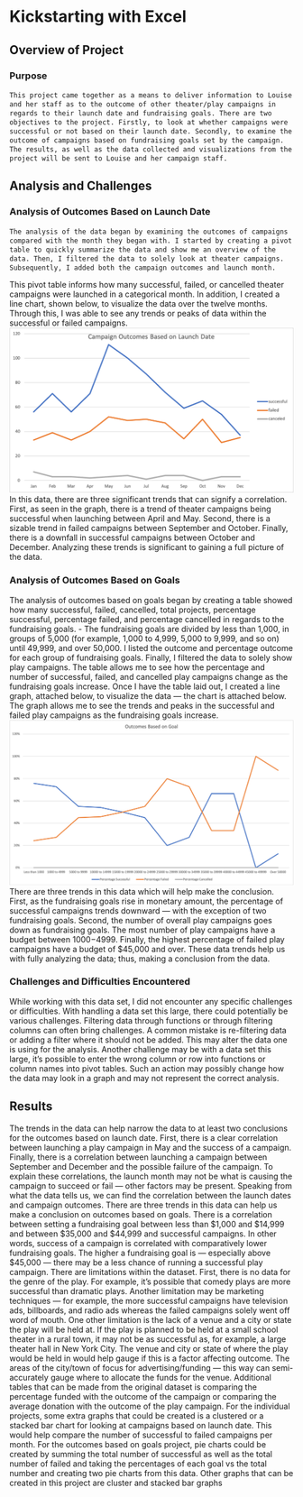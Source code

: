 # Kickstarting with Excel

## Overview of Project

### Purpose
    This project came together as a means to deliver information to Louise and her staff as to the outcome of other theater/play campaigns in regards to their launch date and fundraising goals. There are two objectives to the project. Firstly, to look at whether campaigns were successful or not based on their launch date. Secondly, to examine the outcome of campaigns based on fundraising goals set by the campaign. The results, as well as the data collected and visualizations from the project will be sent to Louise and her campaign staff.

## Analysis and Challenges

### Analysis of Outcomes Based on Launch Date
    The analysis of the data began by examining the outcomes of campaigns compared with the month they began with. I started by creating a pivot table to quickly summarize the data and show me an overview of the data. Then, I filtered the data to solely look at theater campaigns. Subsequently, I added both the campaign outcomes and launch month. 
  This pivot table informs how many successful, failed, or cancelled theater campaigns were launched in a categorical month. In addition, I created a line chart, shown below, to visualize the data over the twelve months. Through this, I was able to see any trends or peaks of data within the successful or failed campaigns.
![Outcomes_Based_on_Launch_Date](https://github.com/shireenkahlon/Kickstarter-Analysis/blob/main/Theater_Outcomes_vs_Launch.png)
  In this data, there are three significant trends that can signify a correlation. First, as seen in the graph, there is a trend of theater campaigns being successful when launching between April and May. Second, there is a sizable trend in failed campaigns between September and October. Finally, there is a downfall in successful campaigns between October and December. Analyzing these trends is significant to gaining a full picture of the data.

### Analysis of Outcomes Based on Goals
  The analysis of outcomes based on goals began by creating a table showed how many successful, failed, cancelled, total projects, percentage successful, percentage failed, and percentage cancelled in regards to the fundraising goals. - The fundraising goals are divided by less than 1,000, in groups of 5,000 (for example, 1,000 to 4,999, 5,000 to 9,999, and so on) until 49,999, and over 50,000.  I listed the outcome and percentage outcome for each group of fundraising goals. Finally, I filtered the data to solely show play campaigns. The table allows me to see how the percentage and number of successful, failed, and cancelled play campaigns change as the fundraising goals increase. Once I have the table laid out, I created a line graph, attached below, to visualize the data — the chart is attached below. The graph allows me to see the trends and peaks in the successful and failed play campaigns as the fundraising goals increase.
![Outcomes_Based_on_Goals](https://github.com/shireenkahlon/Kickstarter-Analysis/blob/main/Outcomes_vs_Goals.png)
  There are three trends in this data which will help make the conclusion. First, as the fundraising goals rise in monetary amount, the percentage of successful campaigns trends downward — with the exception of two fundraising goals. Second, the number of overall play campaigns goes down as fundraising goals.
   The most number of play campaigns have a budget between $1000-$4999. Finally, the highest percentage of failed play campaigns have a budget of $45,000 and over. These data trends help us with fully analyzing the data; thus, making a conclusion from the data. 

### Challenges and Difficulties Encountered
  While working with this data set, I did not encounter any specific challenges or difficulties. With handling a data set this large, there could potentially be various challenges. Filtering data through functions or through filtering columns can often bring challenges. A common mistake is re-filtering data or adding a filter where it should not be added. This may alter the data one is using for the analysis.  Another challenge may be with a data set this large, it’s possible to enter the wrong column or row into functions or column names into pivot tables. Such an action may possibly change how the data may look in a graph and may not represent the correct analysis. 
  
## Results
  The trends in the data can help narrow the data to at least two conclusions for the outcomes based on launch date. First, there is a clear correlation between launching a play campaign in May and the success of a campaign. Finally, there is a correlation between launching a campaign between September and December and the possible failure of the campaign. To explain these correlations, the launch month may not be what is causing the campaign to succeed or fail — other factors may be present. Speaking from what the data tells us, we can find the correlation between the launch dates and campaign outcomes.
  There are three trends in this data can help us make a conclusion on outcomes based on goals. There is a correlation between setting a fundraising goal between less than $1,000 and $14,999 and between $35,000 and $44,999 and successful campaigns. In other words, success of a campaign is correlated with comparatively lower fundraising goals. The higher a fundraising goal is — especially above $45,000 — there may be a less chance of running a successful play campaign. 
  There are limitations within the dataset. First, there is no data for the genre of the play. For example, it’s possible that comedy plays are more successful than dramatic plays. Another limitation may be marketing techniques — for example, the more successful campaigns have television ads, billboards, and radio ads whereas the failed campaigns solely went off word of mouth. One other limitation is the lack of a venue and a city or state the play will be held at. If the play is planned to be held at a small school theater in a rural town, it may not be as successful as, for example, a large theater hall in New York City. The venue and city or state of where the play would be held in would help gauge if this is a factor affecting outcome. 
  The areas of the city/town of focus for advertising/funding — this way can semi-accurately gauge where to allocate the funds for the venue.  Additional tables that can be made from the original dataset is comparing the percentage funded with the outcome of the campaign or comparing the average donation with the outcome of the play campaign. For the individual projects, some extra graphs that could be created is a clustered or a stacked bar chart for looking at campaigns based on launch date. This would help compare the number of successful to failed campaigns per month. For the outcomes based on goals project, pie charts could be created by summing the total number of successful as well as the total number of failed and taking the percentages of each goal vs the total number and creating two pie charts from this data. Other graphs that can be created in this project are cluster and stacked bar graphs 
